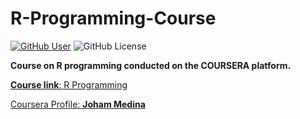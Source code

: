 # R-Programming-Course
[![GitHub User](https://img.shields.io/badge/GitHub-JohamSMC-red?style=plastic&logo=github&link=https://github.com/JohamSMC)](https://github.com/JohamSMC)
![GitHub License](https://img.shields.io/github/license/JohamSMC/get-User-Tweets?style=style=flat-square)

**Course on R programming conducted on the COURSERA platform.**

[**Course link**: R Programming](https://www.coursera.org/learn/r-programming)

[Coursera Profile: **Joham Medina**](https://www.coursera.org/user/8c19b450500d97d88b727a05bef9291a)
